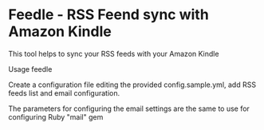 Feedle - RSS Feend sync with Amazon Kindle
=============================

This tool helps to sync your RSS feeds with your Amazon Kindle

Usage
	feedle <path to configuration file>

Create a configuration file editing the provided config.sample.yml, add RSS feeds list and email configuration.

The parameters for configuring the email settings are the same to use for configuring Ruby "mail" gem